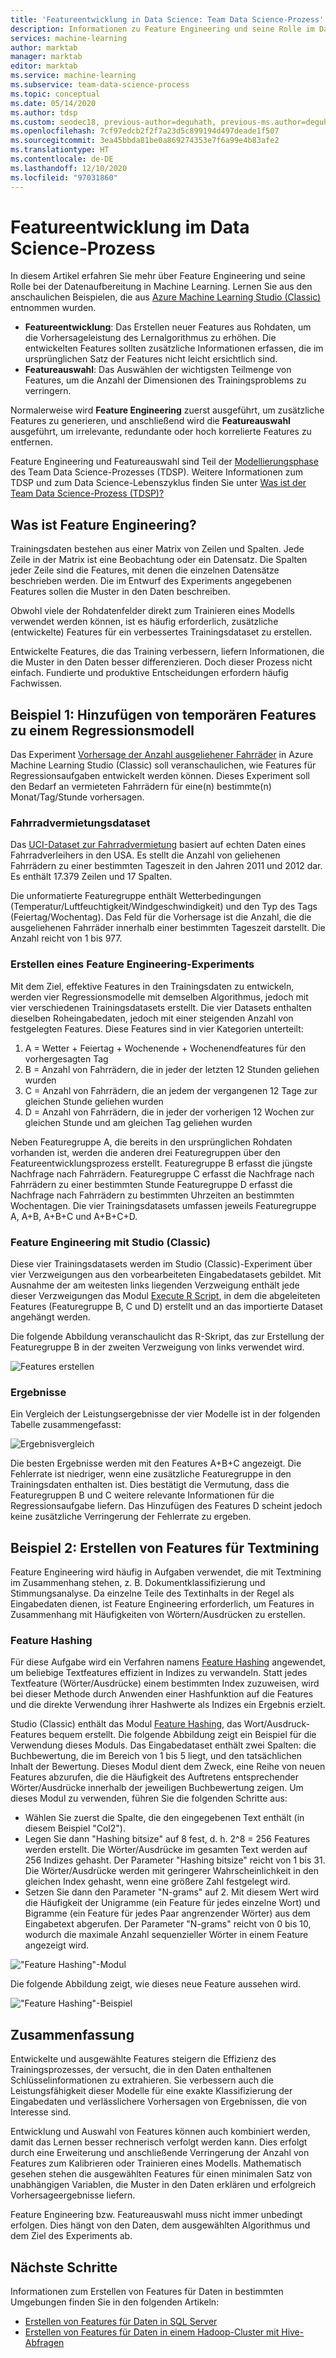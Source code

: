 ```yaml
---
title: 'Featureentwicklung in Data Science: Team Data Science-Prozess'
description: Informationen zu Feature Engineering und seine Rolle im Datenaufbereitungsprozess für Machine Learning
services: machine-learning
author: marktab
manager: marktab
editor: marktab
ms.service: machine-learning
ms.subservice: team-data-science-process
ms.topic: conceptual
ms.date: 05/14/2020
ms.author: tdsp
ms.custom: seodec18, previous-author=deguhath, previous-ms.author=deguhath, contperf-fy20q4
ms.openlocfilehash: 7cf97edcb2f2f7a23d5c899194d497deade1f507
ms.sourcegitcommit: 3ea45bbda81be0a869274353e7f6a99e4b83afe2
ms.translationtype: HT
ms.contentlocale: de-DE
ms.lasthandoff: 12/10/2020
ms.locfileid: "97031860"
---
```

# <a name="feature-engineering-in-data-science"></a>Featureentwicklung im Data Science-Prozess

In diesem Artikel erfahren Sie mehr über Feature Engineering und seine Rolle bei der Datenaufbereitung in Machine Learning. Lernen Sie aus den anschaulichen Beispielen, die aus [Azure Machine Learning Studio (Classic)](../overview-what-is-machine-learning-studio.md#ml-studio-classic-vs-azure-machine-learning-studio) entnommen wurden. 

* **Featureentwicklung**: Das Erstellen neuer Features aus Rohdaten, um die Vorhersageleistung des Lernalgorithmus zu erhöhen. Die entwickelten Features sollten zusätzliche Informationen erfassen, die im ursprünglichen Satz der Features nicht leicht ersichtlich sind.
* **Featureauswahl**: Das Auswählen der wichtigsten Teilmenge von Features, um die Anzahl der Dimensionen des Trainingsproblems zu verringern.

Normalerweise wird **Feature Engineering** zuerst ausgeführt, um zusätzliche Features zu generieren, und anschließend wird die **Featureauswahl** ausgeführt, um irrelevante, redundante oder hoch korrelierte Features zu entfernen.

Feature Engineering und Featureauswahl sind Teil der [Modellierungsphase](lifecycle-modeling.md) des Team Data Science-Prozesses (TDSP). Weitere Informationen zum TDSP und zum Data Science-Lebenszyklus finden Sie unter [Was ist der Team Data Science-Prozess (TDSP)?](overview.md)

## <a name="what-is-feature-engineering"></a>Was ist Feature Engineering?

Trainingsdaten bestehen aus einer Matrix von Zeilen und Spalten. Jede Zeile in der Matrix ist eine Beobachtung oder ein Datensatz. Die Spalten jeder Zeile sind die Features, mit denen die einzelnen Datensätze beschrieben werden. Die im Entwurf des Experiments angegebenen Features sollen die Muster in den Daten beschreiben.

Obwohl viele der Rohdatenfelder direkt zum Trainieren eines Modells verwendet werden können, ist es häufig erforderlich, zusätzliche (entwickelte) Features für ein verbessertes Trainingsdataset zu erstellen.

Entwickelte Features, die das Training verbessern, liefern Informationen, die die Muster in den Daten besser differenzieren. Doch dieser Prozess nicht einfach. Fundierte und produktive Entscheidungen erfordern häufig Fachwissen.

## <a name="example-1-add-temporal-features-for-a-regression-model"></a>Beispiel 1: Hinzufügen von temporären Features zu einem Regressionsmodell

Das Experiment [Vorhersage der Anzahl ausgeliehener Fahrräder](https://gallery.azure.ai/Experiment/Regression-Demand-estimation-4) in Azure Machine Learning Studio (Classic) soll veranschaulichen, wie Features für Regressionsaufgaben entwickelt werden können. Dieses Experiment soll den Bedarf an vermieteten Fahrrädern für eine(n) bestimmte(n) Monat/Tag/Stunde vorhersagen.

### <a name="bike-rental-dataset"></a>Fahrradvermietungsdataset

Das [UCI-Dataset zur Fahrradvermietung](http://archive.ics.uci.edu/ml/datasets/Bike+Sharing+Dataset/) basiert auf echten Daten eines Fahrradverleihers in den USA. Es stellt die Anzahl von geliehenen Fahrrädern zu einer bestimmten Tageszeit in den Jahren 2011 und 2012 dar. Es enthält 17.379 Zeilen und 17 Spalten.

Die unformatierte Featuregruppe enthält Wetterbedingungen (Temperatur/Luftfeuchtigkeit/Windgeschwindigkeit) und den Typ des Tags (Feiertag/Wochentag). Das Feld für die Vorhersage ist die Anzahl, die die ausgeliehenen Fahrräder innerhalb einer bestimmten Tageszeit darstellt. Die Anzahl reicht von 1 bis 977.

### <a name="create-a-feature-engineering-experiment"></a>Erstellen eines Feature Engineering-Experiments

Mit dem Ziel, effektive Features in den Trainingsdaten zu entwickeln, werden vier Regressionsmodelle mit demselben Algorithmus, jedoch mit vier verschiedenen Trainingsdatasets erstellt. Die vier Datasets enthalten dieselben Roheingabedaten, jedoch mit einer steigenden Anzahl von festgelegten Features. Diese Features sind in vier Kategorien unterteilt:

1. A = Wetter + Feiertag + Wochenende + Wochenendfeatures für den vorhergesagten Tag
2. B = Anzahl von Fahrrädern, die in jeder der letzten 12 Stunden geliehen wurden
3. C = Anzahl von Fahrrädern, die an jedem der vergangenen 12 Tage zur gleichen Stunde geliehen wurden
4. D = Anzahl von Fahrrädern, die in jeder der vorherigen 12 Wochen zur gleichen Stunde und am gleichen Tag geliehen wurden

Neben Featuregruppe A, die bereits in den ursprünglichen Rohdaten vorhanden ist, werden die anderen drei Featuregruppen über den Featureentwicklungsprozess erstellt. Featuregruppe B erfasst die jüngste Nachfrage nach Fahrrädern. Featuregruppe C erfasst die Nachfrage nach Fahrrädern zu einer bestimmten Stunde Featuregruppe D erfasst die Nachfrage nach Fahrrädern zu bestimmten Uhrzeiten an bestimmten Wochentagen. Die vier Trainingsdatasets umfassen jeweils Featuregruppe A, A+B, A+B+C und A+B+C+D.

### <a name="feature-engineering-using-studio-classic"></a>Feature Engineering mit Studio (Classic)

Diese vier Trainingsdatasets werden im Studio (Classic)-Experiment über vier Verzweigungen aus den vorbearbeiteten Eingabedatasets gebildet. Mit Ausnahme der am weitesten links liegenden Verzweigung enthält jede dieser Verzweigungen das Modul [Execute R Script](/azure/machine-learning/studio-module-reference/execute-r-script), in dem die abgeleiteten Features (Featuregruppe B, C und D) erstellt und an das importierte Dataset angehängt werden.

Die folgende Abbildung veranschaulicht das R-Skript, das zur Erstellung der Featuregruppe B in der zweiten Verzweigung von links verwendet wird.

![Features erstellen](./media/create-features/addFeature-Rscripts.png)

### <a name="results"></a>Ergebnisse

Ein Vergleich der Leistungsergebnisse der vier Modelle ist in der folgenden Tabelle zusammengefasst: 

![Ergebnisvergleich](./media/create-features/result1.png)

Die besten Ergebnisse werden mit den Features A+B+C angezeigt. Die Fehlerrate ist niedriger, wenn eine zusätzliche Featuregruppe in den Trainingsdaten enthalten ist. Dies bestätigt die Vermutung, dass die Featuregruppen B und C weitere relevante Informationen für die Regressionsaufgabe liefern. Das Hinzufügen des Features D scheint jedoch keine zusätzliche Verringerung der Fehlerrate zu ergeben.

## <a name="example-2-create-features-for-text-mining"></a><a name="example2"></a> Beispiel 2: Erstellen von Features für Textmining

Feature Engineering wird häufig in Aufgaben verwendet, die mit Textmining im Zusammenhang stehen, z. B. Dokumentklassifizierung und Stimmungsanalyse. Da einzelne Teile des Textinhalts in der Regel als Eingabedaten dienen, ist Feature Engineering erforderlich, um Features in Zusammenhang mit Häufigkeiten von Wörtern/Ausdrücken zu erstellen.

### <a name="feature-hashing"></a>Feature Hashing

Für diese Aufgabe wird ein Verfahren namens [Feature Hashing](/azure/machine-learning/studio-module-reference/feature-hashing) angewendet, um beliebige Textfeatures effizient in Indizes zu verwandeln. Statt jedes Textfeature (Wörter/Ausdrücke) einem bestimmten Index zuzuweisen, wird bei dieser Methode durch Anwenden einer Hashfunktion auf die Features und die direkte Verwendung ihrer Hashwerte als Indizes ein Ergebnis erzielt.

Studio (Classic) enthält das Modul [Feature Hashing](/azure/machine-learning/studio-module-reference/feature-hashing), das Wort/Ausdruck-Features bequem erstellt. Die folgende Abbildung zeigt ein Beispiel für die Verwendung dieses Moduls. Das Eingabedataset enthält zwei Spalten: die Buchbewertung, die im Bereich von 1 bis 5 liegt, und den tatsächlichen Inhalt der Bewertung. Dieses Modul dient dem Zweck, eine Reihe von neuen Features abzurufen, die die Häufigkeit des Auftretens entsprechender Wörter/Ausdrücke innerhalb der jeweiligen Buchbewertung zeigen. Um dieses Modul zu verwenden, führen Sie die folgenden Schritte aus:

* Wählen Sie zuerst die Spalte, die den eingegebenen Text enthält (in diesem Beispiel "Col2").
* Legen Sie dann "Hashing bitsize" auf 8 fest, d. h. 2^8 = 256 Features werden erstellt. Die Wörter/Ausdrücke im gesamten Text werden auf 256 Indizes gehasht. Der Parameter "Hashing bitsize" reicht von 1 bis 31. Die Wörter/Ausdrücke werden mit geringerer Wahrscheinlichkeit in den gleichen Index gehasht, wenn eine größere Zahl festgelegt wird.
* Setzen Sie dann den Parameter "N-grams" auf 2. Mit diesem Wert wird die Häufigkeit der Unigramme (ein Feature für jedes einzelne Wort) und Bigramme (ein Feature für jedes Paar angrenzender Wörter) aus dem Eingabetext abgerufen. Der Parameter "N-grams" reicht von 0 bis 10, wodurch die maximale Anzahl sequenzieller Wörter in einem Feature angezeigt wird.  

!["Feature Hashing"-Modul](./media/create-features/feature-Hashing1.png)

Die folgende Abbildung zeigt, wie dieses neue Feature aussehen wird.

!["Feature Hashing"-Beispiel](./media/create-features/feature-Hashing2.png)

## <a name="conclusion"></a>Zusammenfassung
Entwickelte und ausgewählte Features steigern die Effizienz des Trainingsprozesses, der versucht, die in den Daten enthaltenen Schlüsselinformationen zu extrahieren. Sie verbessern auch die Leistungsfähigkeit dieser Modelle für eine exakte Klassifizierung der Eingabedaten und verlässlichere Vorhersagen von Ergebnissen, die von Interesse sind.

Entwicklung und Auswahl von Features können auch kombiniert werden, damit das Lernen besser rechnerisch verfolgt werden kann. Dies erfolgt durch eine Erweiterung und anschließende Verringerung der Anzahl von Features zum Kalibrieren oder Trainieren eines Modells. Mathematisch gesehen stehen die ausgewählten Features für einen minimalen Satz von unabhängigen Variablen, die Muster in den Daten erklären und erfolgreich Vorhersageergebnisse liefern.

Feature Engineering bzw. Featureauswahl muss nicht immer unbedingt erfolgen. Dies hängt von den Daten, dem ausgewählten Algorithmus und dem Ziel des Experiments ab.

## <a name="next-steps"></a>Nächste Schritte

Informationen zum Erstellen von Features für Daten in bestimmten Umgebungen finden Sie in den folgenden Artikeln:

* [Erstellen von Features für Daten in SQL Server](create-features-sql-server.md)
* [Erstellen von Features für Daten in einem Hadoop-Cluster mit Hive-Abfragen](create-features-hive.md)